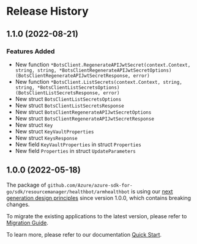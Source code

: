 # Release History

## 1.1.0 (2022-08-21)
### Features Added

- New function `*BotsClient.RegenerateAPIJwtSecret(context.Context, string, string, *BotsClientRegenerateAPIJwtSecretOptions) (BotsClientRegenerateAPIJwtSecretResponse, error)`
- New function `*BotsClient.ListSecrets(context.Context, string, string, *BotsClientListSecretsOptions) (BotsClientListSecretsResponse, error)`
- New struct `BotsClientListSecretsOptions`
- New struct `BotsClientListSecretsResponse`
- New struct `BotsClientRegenerateAPIJwtSecretOptions`
- New struct `BotsClientRegenerateAPIJwtSecretResponse`
- New struct `Key`
- New struct `KeyVaultProperties`
- New struct `KeysResponse`
- New field `KeyVaultProperties` in struct `Properties`
- New field `Properties` in struct `UpdateParameters`


## 1.0.0 (2022-05-18)

The package of `github.com/Azure/azure-sdk-for-go/sdk/resourcemanager/healthbot/armhealthbot` is using our [next generation design principles](https://azure.github.io/azure-sdk/general_introduction.html) since version 1.0.0, which contains breaking changes.

To migrate the existing applications to the latest version, please refer to [Migration Guide](https://aka.ms/azsdk/go/mgmt/migration).

To learn more, please refer to our documentation [Quick Start](https://aka.ms/azsdk/go/mgmt).